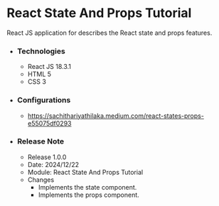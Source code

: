 # React State And Props Tutorial
React JS application for describes the React state and props features.

* ### Technologies
    * React JS 18.3.1
    * HTML 5
    * CSS 3

* ### Configurations
    * https://sachithariyathilaka.medium.com/react-states-props-e55075df0293

* ### Release Note
    * Release 1.0.0
    * Date: 2024/12/22
    * Module: React State And Props Tutorial
    * Changes
        * Implements the state component.
        * Implements the props component.
